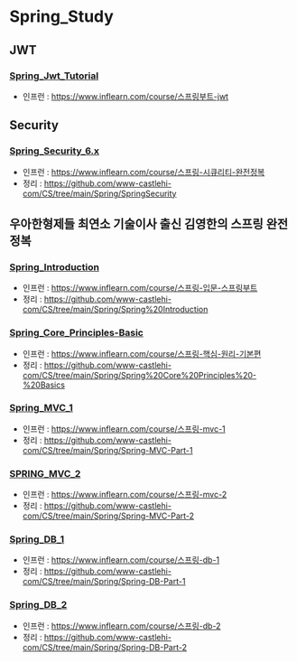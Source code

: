 # Spring_Study
## JWT
### [Spring_Jwt_Tutorial](https://github.com/www-castlehi-com/Spring_Study/tree/master/Spring_Jwt_Tutorial)
- 인프런 : https://www.inflearn.com/course/스프링부트-jwt
## Security
### [Spring_Security_6.x](https://github.com/www-castlehi-com/Spring_Study/tree/master/Spring_Security_6.x)
- 인프런 : https://www.inflearn.com/course/스프링-시큐리티-완전정복
- 정리 : https://github.com/www-castlehi-com/CS/tree/main/Spring/SpringSecurity
## 우아한형제들 최연소 기술이사 출신 김영한의 스프링 완전 정복
### [Spring_Introduction](https://github.com/www-castlehi-com/Spring_Study/tree/master/Spring_Introduction)
- 인프런 : https://www.inflearn.com/course/스프링-입문-스프링부트
- 정리 : https://github.com/www-castlehi-com/CS/tree/main/Spring/Spring%20Introduction
### [Spring_Core_Principles-Basic](https://github.com/www-castlehi-com/Spring_Study/tree/master/Spring_Core_Principles-Basic)
- 인프런 : https://www.inflearn.com/course/스프링-핵심-원리-기본편
- 정리 : https://github.com/www-castlehi-com/CS/tree/main/Spring/Spring%20Core%20Principles%20-%20Basics
### [Spring_MVC_1](https://github.com/www-castlehi-com/Spring_Study/tree/master/Spring_MVC_1)
- 인프런 : https://www.inflearn.com/course/스프링-mvc-1
- 정리 : https://github.com/www-castlehi-com/CS/tree/main/Spring/Spring-MVC-Part-1
### [SPRING_MVC_2](https://github.com/www-castlehi-com/Spring_Study/tree/master/Spring_MVC_2)
- 인프런 : https://www.inflearn.com/course/스프링-mvc-2
- 정리 : https://github.com/www-castlehi-com/CS/tree/main/Spring/Spring-MVC-Part-2
### [Spring_DB_1](https://github.com/www-castlehi-com/Spring_Study/tree/master/Spring_DB_1)
- 인프런 : https://www.inflearn.com/course/스프링-db-1
- 정리 : https://github.com/www-castlehi-com/CS/tree/main/Spring/Spring-DB-Part-1
### [Spring_DB_2](https://github.com/www-castlehi-com/Spring_Study/tree/master/Spring_DB_2)
- 인프런 : https://www.inflearn.com/course/스프링-db-2
- 정리 : https://github.com/www-castlehi-com/CS/tree/main/Spring/Spring-DB-Part-2
